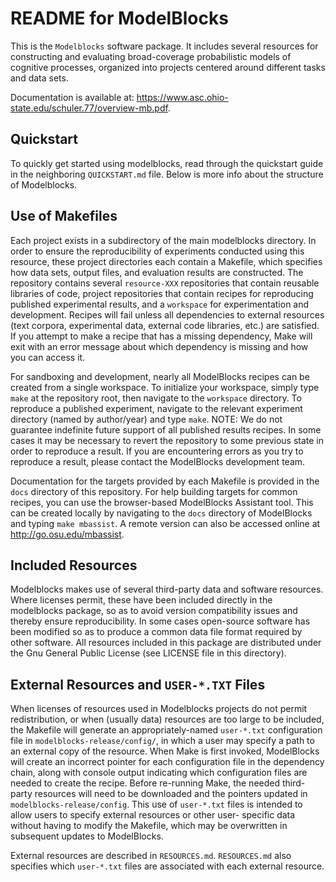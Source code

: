 README for ModelBlocks
======================

This is the `Modelblocks` software package.  It includes several
resources for constructing and evaluating broad-coverage probabilistic
models of cognitive processes, organized into projects centered around
different tasks and data sets.

Documentation is available at: https://www.asc.ohio-state.edu/schuler.77/overview-mb.pdf.

Quickstart
----------
To quickly get started using modelblocks, read through the quickstart
guide in the neighboring `QUICKSTART.md` file. Below is more info about
the structure of Modelblocks.

Use of Makefiles
----------------
Each project exists in a subdirectory of the main modelblocks
directory.  In order to ensure the reproducibility of experiments
conducted using this resource, these project directories each contain
a Makefile, which specifies how data sets, output files, and
evaluation results are constructed. The repository contains several
`resource-XXX` repositories that contain reusable libraries of code,
project repositories that contain recipes for reproducing published
experimental results, and a `workspace` for experimentation and
development. Recipes will fail unless all dependencies to external
resources (text corpora, experimental data, external code libraries, etc.)
are satisfied. If you attempt to make a recipe that has a missing
dependency, Make will exit with an error message about which dependency
is missing and how you can access it.

For sandboxing and development, nearly all
ModelBlocks recipes can be created from a single workspace. To initialize
your workspace, simply type `make` at the repository root, then
navigate to the `workspace` directory. To reproduce a published experiment,
navigate to the relevant experiment directory (named by author/year)
and type `make`. NOTE: We do not guarantee indefinite future support of all
published results recipes. In some cases it may be necessary to revert
the repository to some previous state in order to reproduce a result. If
you are encountering errors as you try to reproduce a result, please contact
the ModelBlocks development team.

Documentation for the targets provided by each Makefile is provided
in the `docs` directory of this repository. For help building targets
for common recipes, you can use the browser-based ModelBlocks Assistant
tool. This can be created locally by navigating to the `docs` directory
of ModelBlocks and typing `make mbassist`. A remote version can also
be accessed online at http://go.osu.edu/mbassist.

Included Resources
------------------
Modelblocks makes use of several third-party data and software
resources.  Where licenses permit, these have been included directly
in the modelblocks package, so as to avoid version compatibility
issues and thereby ensure reproducibility.  In some cases open-source
software has been modified so as to produce a common data file format
required by other software.  All resources included in this package
are distributed under the Gnu General Public License (see LICENSE file
in this directory).

External Resources and `USER-*.TXT` Files
-----------------------------------------
When licenses of resources used in Modelblocks projects do not permit
redistribution, or when (usually data) resources are too large to be
included, the Makefile will generate an appropriately-named
`user-*.txt` configuration file in `modelblocks-release/config/`,
in which a user may specify a path to an external copy of the resource.
When Make is first invoked, ModelBlocks will create an incorrect
pointer for each configuration file in the dependency chain, along with
console output indicating which configuration files are needed to create 
the recipe. Before re-running Make, the needed third-party resources 
will need to be downloaded and the pointers updated in 
`modelblocks-release/config`. This use of `user-*.txt` files is 
intended to allow users to specify external resources or other user-
specific data without having to modify the Makefile, which may be 
overwritten in subsequent updates to ModelBlocks. 

External resources are described in `RESOURCES.md`. `RESOURCES.md` also
specifies which `user-*.txt` files are associated with each external resource.
